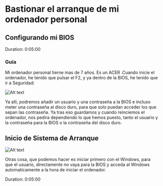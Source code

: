 # Bastionar el arranque de mi ordenador personal 

## Configurando mi BIOS
Duration: 0:05:00

### Guia

Mi ordenador personal tierne mas de 7 años. Es un ACER .Cuando inicie el ordenador, he tenido que pulsar el F2, y ya dentro de la BIOS, he tenido que ir a Seguridad:

![Alt text](img/IMG_3257.png)

Ya alli, podremos añadir un usuario y una contraseña a la BIOS e incluso meter una contraseña al disco duro, para que solo puedan acceder los que sepan las contraseña. Ya tras eso guardamos y cuando reinciemos el ordenador, nos pedira dependiendo lo que hemos puesto, tanto el usuario y la contraseña para la BIOS o la contraseña del disco duro.

## Inicio de Sistema de Arranque

![Alt text](img/IMG_3259-1.png)

Otras cosa, que podemos hacer es iniciar primero con el Windows, para que el usuario, directamente no vaya para la BIOS y acceda al Windows automaticamente a la hora de iniciar el ordenador.

Duration: 0:05:00
